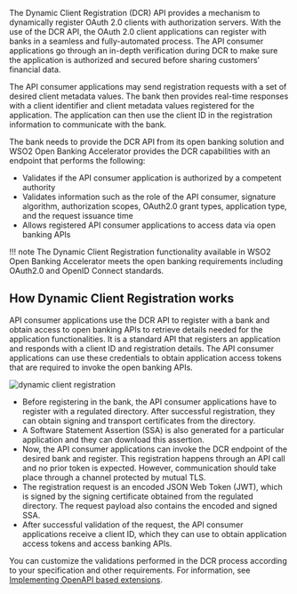 The Dynamic Client Registration (DCR) API provides a mechanism to dynamically register OAuth 2.0 clients with 
authorization servers. With the use of the DCR API, the OAuth 2.0 client applications can register with banks in a 
seamless and fully-automated process. The API consumer applications go through an in-depth verification during DCR to 
make sure the application is authorized and secured before sharing customers’ financial data.

The API consumer applications may send registration requests with a set of desired client metadata values. The bank 
then provides real-time responses with a client identifier and client metadata values registered for the 
application. The application can then use the client ID in the registration information to communicate with the bank. 

The bank needs to provide the DCR API from its open banking solution and WSO2  Open Banking Accelerator provides the 
DCR capabilities with an endpoint that performs the following:
 - Validates if the API consumer application is authorized by a competent authority
 - Validates information such as the role of the API consumer, signature algorithm, authorization scopes, 
 OAuth2.0 grant types, application type, and the request issuance time
 - Allows registered API consumer applications to access data via open banking APIs

!!! note 
    The Dynamic Client Registration functionality available in WSO2 Open
    Banking Accelerator meets the open banking requirements including 
    OAuth2.0 and OpenID Connect standards.

## How Dynamic Client Registration works

API consumer applications use the DCR API to register with a bank and obtain access to open banking APIs to retrieve 
details needed for the application functionalities. It is a standard API that registers an application and responds 
with a client ID and registration details. The API consumer applications can use these credentials to obtain 
application access tokens that are required to invoke the open banking APIs. 

![dynamic client registration](../assets/img/learn/dcr/dcr-flow.png)

   - Before registering in the bank, the API consumer applications have to register with a regulated directory. After successful registration, they can obtain signing and transport certificates from the directory.
   - A Software Statement Assertion (SSA) is also generated for a particular application and they can download this assertion.
   - Now, the API consumer applications can invoke the DCR endpoint of the desired bank and register. This registration happens through an API call and no prior token is expected. However, communication should take place through a channel protected by mutual TLS.
   - The registration request is an encoded JSON Web Token (JWT), which is signed by the signing certificate obtained from the regulated directory. The request payload also contains the encoded and signed SSA.
   - After successful validation of the request, the API consumer applications receive a client ID, which they can use to obtain application access tokens and access banking APIs. 


You can customize the validations performed in the DCR process according to your specification and other requirements.
For information, see [Implementing OpenAPI based extensions](../develop/openapi-extensions-dcr.md).
